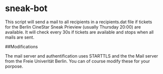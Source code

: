 # sneak-bot
This script will send a mail to all recipients in a recipients.dat file if tickets for the Berlin CineStar Sneak Prieview (usually Thursday 20:00) are available. It will check every 30s if tickets are available and stops when all mails are sent.

##Modifications

The mail server and authentification uses STARTTLS and the the Mail server from the Freie Univerität Berlin. You can of course modify these for your porpose.
